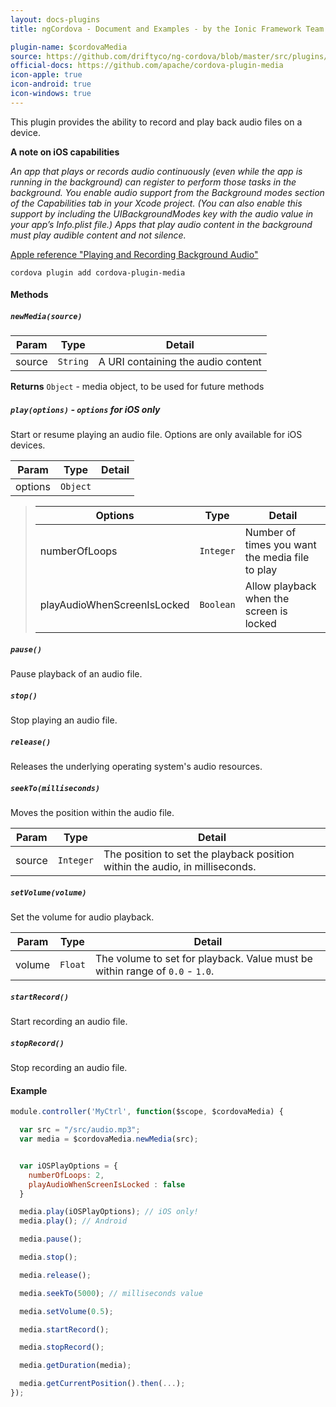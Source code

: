 ```yaml
---
layout: docs-plugins
title: ngCordova - Document and Examples - by the Ionic Framework Team

plugin-name: $cordovaMedia
source: https://github.com/driftyco/ng-cordova/blob/master/src/plugins/media.js
official-docs: https://github.com/apache/cordova-plugin-media
icon-apple: true
icon-android: true
icon-windows: true
---
```



This plugin provides the ability to record and play back audio files on a device.

**A note on iOS capabilities**


*An app that plays or records audio continuously (even while the app is running in the background) can register to perform those tasks in the background. You enable audio support from the Background modes section of the Capabilities tab in your Xcode project. (You can also enable this support by including the UIBackgroundModes key with the audio value in your app’s Info.plist file.) Apps that play audio content in the background must play audible content and not silence.*


[Apple reference "Playing and Recording Background Audio"](https://developer.apple.com/library/ios/documentation/iPhone/Conceptual/iPhoneOSProgrammingGuide/BackgroundExecution/BackgroundExecution.html)

```
cordova plugin add cordova-plugin-media
```


#### Methods

##### `newMedia(source)`

| Param        | Type           | Detail  |
| ------------ |----------------| --------|
| source       | `String`       | A URI containing the audio content |

**Returns** `Object` - media object, to be used for future methods

##### `play(options)` - *`options` for iOS only*

Start or resume playing an audio file. Options are only available for iOS devices.

| Param        | Type           | Detail  |
| ------------ |----------------| --------|
| options      | `Object`       |  |

> | Options                      | Type           | Detail  |
> | ------------                 |----------------| --------|
> | numberOfLoops                | `Integer`       | Number of times you want the media file to play |
> | playAudioWhenScreenIsLocked  | `Boolean`       | Allow playback when the screen is locked |



##### `pause()`

Pause playback of an audio file.

##### `stop()`

Stop playing an audio file.

##### `release()`

Releases the underlying operating system's audio resources.

##### `seekTo(milliseconds)`

Moves the position within the audio file.

| Param        | Type           | Detail  |
| ------------ |----------------| --------|
| source       | `Integer`       | The position to set the playback position within the audio, in milliseconds. |

##### `setVolume(volume)`

Set the volume for audio playback.

| Param        | Type           | Detail  |
| ------------ |----------------| --------|
| volume       | `Float`      | The volume to set for playback. Value must be within range of `0.0` - `1.0`. |

##### `startRecord()`

Start recording an audio file.

##### `stopRecord()`

Stop recording an audio file.

#### Example

```javascript
module.controller('MyCtrl', function($scope, $cordovaMedia) {

  var src = "/src/audio.mp3";
  var media = $cordovaMedia.newMedia(src);


  var iOSPlayOptions = {
    numberOfLoops: 2,
    playAudioWhenScreenIsLocked : false
  }

  media.play(iOSPlayOptions); // iOS only!
  media.play(); // Android

  media.pause();

  media.stop();

  media.release();

  media.seekTo(5000); // milliseconds value

  media.setVolume(0.5);

  media.startRecord();

  media.stopRecord();

  media.getDuration(media);

  media.getCurrentPosition().then(...);
});
```
